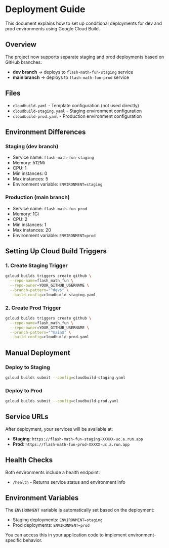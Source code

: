 # Deployment Guide

This document explains how to set up conditional deployments for dev and prod environments using Google Cloud Build.

## Overview

The project now supports separate staging and prod deployments based on GitHub branches:
- **dev branch** → deploys to `flash-math-fun-staging` service
- **main branch** → deploys to `flash-math-fun-prod` service

## Files

- `cloudbuild.yaml` - Template configuration (not used directly)
- `cloudbuild-staging.yaml` - Staging environment configuration
- `cloudbuild-prod.yaml` - Production environment configuration

## Environment Differences

### Staging (dev branch)
- Service name: `flash-math-fun-staging`
- Memory: 512Mi
- CPU: 1
- Min instances: 0
- Max instances: 5
- Environment variable: `ENVIRONMENT=staging`

### Production (main branch)
- Service name: `flash-math-fun-prod`
- Memory: 1Gi
- CPU: 2
- Min instances: 1
- Max instances: 20
- Environment variable: `ENVIRONMENT=prod`

## Setting Up Cloud Build Triggers

### 1. Create Staging Trigger
```bash
gcloud builds triggers create github \
  --repo-name=flash_math_fun \
  --repo-owner=YOUR_GITHUB_USERNAME \
  --branch-pattern="^dev$" \
  --build-config=cloudbuild-staging.yaml
```

### 2. Create Prod Trigger
```bash
gcloud builds triggers create github \
  --repo-name=flash_math_fun \
  --repo-owner=YOUR_GITHUB_USERNAME \
  --branch-pattern="^main$" \
  --build-config=cloudbuild-prod.yaml
```

## Manual Deployment

### Deploy to Staging
```bash
gcloud builds submit --config=cloudbuild-staging.yaml
```

### Deploy to Prod
```bash
gcloud builds submit --config=cloudbuild-prod.yaml
```

## Service URLs

After deployment, your services will be available at:
- **Staging**: `https://flash-math-fun-staging-XXXXX-uc.a.run.app`
- **Prod**: `https://flash-math-fun-prod-XXXXX-uc.a.run.app`

## Health Checks

Both environments include a health endpoint:
- `/health` - Returns service status and environment info

## Environment Variables

The `ENVIRONMENT` variable is automatically set based on the deployment:
- Staging deployments: `ENVIRONMENT=staging`
- Prod deployments: `ENVIRONMENT=prod`

You can access this in your application code to implement environment-specific behavior.